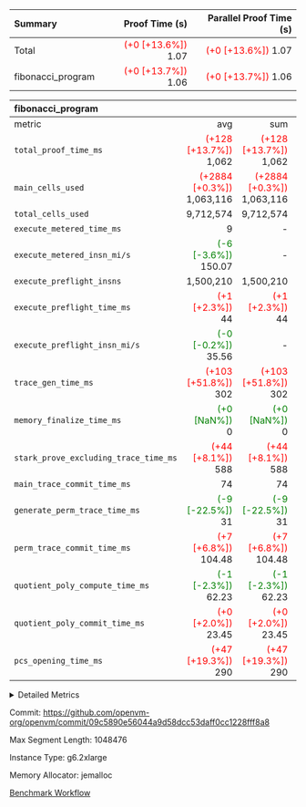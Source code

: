 | Summary | Proof Time (s) | Parallel Proof Time (s) |
|:---|---:|---:|
| Total | <span style='color: red'>(+0 [+13.6%])</span> 1.07 | <span style='color: red'>(+0 [+13.6%])</span> 1.07 |
| fibonacci_program | <span style='color: red'>(+0 [+13.7%])</span> 1.06 | <span style='color: red'>(+0 [+13.7%])</span> 1.06 |


| fibonacci_program |||||
|:---|---:|---:|---:|---:|
|metric|avg|sum|max|min|
| `total_proof_time_ms ` | <span style='color: red'>(+128 [+13.7%])</span> 1,062 | <span style='color: red'>(+128 [+13.7%])</span> 1,062 | <span style='color: red'>(+128 [+13.7%])</span> 1,062 | <span style='color: red'>(+128 [+13.7%])</span> 1,062 |
| `main_cells_used     ` | <span style='color: red'>(+2884 [+0.3%])</span> 1,063,116 | <span style='color: red'>(+2884 [+0.3%])</span> 1,063,116 | <span style='color: red'>(+2884 [+0.3%])</span> 1,063,116 | <span style='color: red'>(+2884 [+0.3%])</span> 1,063,116 |
| `total_cells_used    ` |  9,712,574 |  9,712,574 |  9,712,574 |  9,712,574 |
| `execute_metered_time_ms` |  9 | -          | -          | -          |
| `execute_metered_insn_mi/s` | <span style='color: green'>(-6 [-3.6%])</span> 150.07 | -          | <span style='color: green'>(-6 [-3.6%])</span> 150.07 | <span style='color: green'>(-6 [-3.6%])</span> 150.07 |
| `execute_preflight_insns` |  1,500,210 |  1,500,210 |  1,500,210 |  1,500,210 |
| `execute_preflight_time_ms` | <span style='color: red'>(+1 [+2.3%])</span> 44 | <span style='color: red'>(+1 [+2.3%])</span> 44 | <span style='color: red'>(+1 [+2.3%])</span> 44 | <span style='color: red'>(+1 [+2.3%])</span> 44 |
| `execute_preflight_insn_mi/s` | <span style='color: green'>(-0 [-0.2%])</span> 35.56 | -          | <span style='color: green'>(-0 [-0.2%])</span> 35.56 | <span style='color: green'>(-0 [-0.2%])</span> 35.56 |
| `trace_gen_time_ms   ` | <span style='color: red'>(+103 [+51.8%])</span> 302 | <span style='color: red'>(+103 [+51.8%])</span> 302 | <span style='color: red'>(+103 [+51.8%])</span> 302 | <span style='color: red'>(+103 [+51.8%])</span> 302 |
| `memory_finalize_time_ms` | <span style='color: green'>(+0 [NaN%])</span> 0 | <span style='color: green'>(+0 [NaN%])</span> 0 | <span style='color: green'>(+0 [NaN%])</span> 0 | <span style='color: green'>(+0 [NaN%])</span> 0 |
| `stark_prove_excluding_trace_time_ms` | <span style='color: red'>(+44 [+8.1%])</span> 588 | <span style='color: red'>(+44 [+8.1%])</span> 588 | <span style='color: red'>(+44 [+8.1%])</span> 588 | <span style='color: red'>(+44 [+8.1%])</span> 588 |
| `main_trace_commit_time_ms` |  74 |  74 |  74 |  74 |
| `generate_perm_trace_time_ms` | <span style='color: green'>(-9 [-22.5%])</span> 31 | <span style='color: green'>(-9 [-22.5%])</span> 31 | <span style='color: green'>(-9 [-22.5%])</span> 31 | <span style='color: green'>(-9 [-22.5%])</span> 31 |
| `perm_trace_commit_time_ms` | <span style='color: red'>(+7 [+6.8%])</span> 104.48 | <span style='color: red'>(+7 [+6.8%])</span> 104.48 | <span style='color: red'>(+7 [+6.8%])</span> 104.48 | <span style='color: red'>(+7 [+6.8%])</span> 104.48 |
| `quotient_poly_compute_time_ms` | <span style='color: green'>(-1 [-2.3%])</span> 62.23 | <span style='color: green'>(-1 [-2.3%])</span> 62.23 | <span style='color: green'>(-1 [-2.3%])</span> 62.23 | <span style='color: green'>(-1 [-2.3%])</span> 62.23 |
| `quotient_poly_commit_time_ms` | <span style='color: red'>(+0 [+2.0%])</span> 23.45 | <span style='color: red'>(+0 [+2.0%])</span> 23.45 | <span style='color: red'>(+0 [+2.0%])</span> 23.45 | <span style='color: red'>(+0 [+2.0%])</span> 23.45 |
| `pcs_opening_time_ms ` | <span style='color: red'>(+47 [+19.3%])</span> 290 | <span style='color: red'>(+47 [+19.3%])</span> 290 | <span style='color: red'>(+47 [+19.3%])</span> 290 | <span style='color: red'>(+47 [+19.3%])</span> 290 |



<details>
<summary>Detailed Metrics</summary>

|  | memory_to_vec_partition_time_ms | keygen_time_ms | app proof_time_ms |
| --- | --- | --- |
|  | 57 | 333 | 1,229 | 

| group | prove_segment_time_ms | memory_to_vec_partition_time_ms | fri.log_blowup | execute_metered_time_ms | execute_metered_insns | execute_metered_insn_mi/s | compute_user_public_values_proof_time_ms |
| --- | --- | --- | --- | --- | --- | --- | --- |
| fibonacci_program | 1,062 | 41 | 1 | 9 | 1,500,210 | 150.07 | 142 | 

| group | air_name | quotient_deg | interactions | constraints |
| --- | --- | --- | --- | --- |
| fibonacci_program | AccessAdapterAir<16> | 2 | 5 | 12 | 
| fibonacci_program | AccessAdapterAir<2> | 2 | 5 | 12 | 
| fibonacci_program | AccessAdapterAir<32> | 2 | 5 | 12 | 
| fibonacci_program | AccessAdapterAir<4> | 2 | 5 | 12 | 
| fibonacci_program | AccessAdapterAir<8> | 2 | 5 | 12 | 
| fibonacci_program | BitwiseOperationLookupAir<8> | 2 | 2 | 4 | 
| fibonacci_program | MemoryMerkleAir<8> | 2 | 4 | 39 | 
| fibonacci_program | PersistentBoundaryAir<8> | 2 | 3 | 7 | 
| fibonacci_program | PhantomAir | 2 | 3 | 5 | 
| fibonacci_program | Poseidon2PeripheryAir<BabyBearParameters>, 1> | 2 | 1 | 286 | 
| fibonacci_program | ProgramAir | 1 | 1 | 4 | 
| fibonacci_program | RangeTupleCheckerAir<2> | 1 | 1 | 4 | 
| fibonacci_program | Rv32HintStoreAir | 2 | 18 | 28 | 
| fibonacci_program | VariableRangeCheckerAir | 1 | 1 | 4 | 
| fibonacci_program | VmAirWrapper<Rv32BaseAluAdapterAir, BaseAluCoreAir<4, 8> | 2 | 20 | 37 | 
| fibonacci_program | VmAirWrapper<Rv32BaseAluAdapterAir, LessThanCoreAir<4, 8> | 2 | 18 | 40 | 
| fibonacci_program | VmAirWrapper<Rv32BaseAluAdapterAir, ShiftCoreAir<4, 8> | 2 | 24 | 91 | 
| fibonacci_program | VmAirWrapper<Rv32BranchAdapterAir, BranchEqualCoreAir<4> | 2 | 11 | 20 | 
| fibonacci_program | VmAirWrapper<Rv32BranchAdapterAir, BranchLessThanCoreAir<4, 8> | 2 | 13 | 35 | 
| fibonacci_program | VmAirWrapper<Rv32CondRdWriteAdapterAir, Rv32JalLuiCoreAir> | 2 | 10 | 18 | 
| fibonacci_program | VmAirWrapper<Rv32JalrAdapterAir, Rv32JalrCoreAir> | 2 | 16 | 20 | 
| fibonacci_program | VmAirWrapper<Rv32LoadStoreAdapterAir, LoadSignExtendCoreAir<4, 8> | 2 | 18 | 33 | 
| fibonacci_program | VmAirWrapper<Rv32LoadStoreAdapterAir, LoadStoreCoreAir<4> | 2 | 17 | 40 | 
| fibonacci_program | VmAirWrapper<Rv32MultAdapterAir, DivRemCoreAir<4, 8> | 2 | 25 | 84 | 
| fibonacci_program | VmAirWrapper<Rv32MultAdapterAir, MulHCoreAir<4, 8> | 2 | 24 | 31 | 
| fibonacci_program | VmAirWrapper<Rv32MultAdapterAir, MultiplicationCoreAir<4, 8> | 2 | 19 | 19 | 
| fibonacci_program | VmAirWrapper<Rv32RdWriteAdapterAir, Rv32AuipcCoreAir> | 2 | 12 | 14 | 
| fibonacci_program | VmConnectorAir | 2 | 5 | 11 | 

| group | air_name | segment | rows | prep_cols | perm_cols | main_cols | cells |
| --- | --- | --- | --- | --- | --- | --- | --- |
| fibonacci_program | AccessAdapterAir<8> | 0 | 128 |  | 16 | 17 | 4,224 | 
| fibonacci_program | BitwiseOperationLookupAir<8> | 0 | 65,536 | 3 | 8 | 2 | 655,360 | 
| fibonacci_program | MemoryMerkleAir<8> | 0 | 512 |  | 16 | 32 | 24,576 | 
| fibonacci_program | PersistentBoundaryAir<8> | 0 | 128 |  | 12 | 20 | 4,096 | 
| fibonacci_program | PhantomAir | 0 | 1 |  | 12 | 6 | 18 | 
| fibonacci_program | Poseidon2PeripheryAir<BabyBearParameters>, 1> | 0 | 256 |  | 8 | 300 | 78,848 | 
| fibonacci_program | ProgramAir | 0 | 8,192 |  | 8 | 10 | 147,456 | 
| fibonacci_program | RangeTupleCheckerAir<2> | 0 | 524,288 | 2 | 8 | 1 | 4,718,592 | 
| fibonacci_program | Rv32HintStoreAir | 0 | 4 |  | 44 | 32 | 304 | 
| fibonacci_program | VariableRangeCheckerAir | 0 | 262,144 | 2 | 8 | 1 | 2,359,296 | 
| fibonacci_program | VmAirWrapper<Rv32BaseAluAdapterAir, BaseAluCoreAir<4, 8> | 0 | 1,048,576 |  | 52 | 36 | 92,274,688 | 
| fibonacci_program | VmAirWrapper<Rv32BaseAluAdapterAir, LessThanCoreAir<4, 8> | 0 | 524,288 |  | 40 | 37 | 40,370,176 | 
| fibonacci_program | VmAirWrapper<Rv32BranchAdapterAir, BranchEqualCoreAir<4> | 0 | 262,144 |  | 28 | 26 | 14,155,776 | 
| fibonacci_program | VmAirWrapper<Rv32BranchAdapterAir, BranchLessThanCoreAir<4, 8> | 0 | 8 |  | 32 | 32 | 512 | 
| fibonacci_program | VmAirWrapper<Rv32CondRdWriteAdapterAir, Rv32JalLuiCoreAir> | 0 | 131,072 |  | 28 | 18 | 6,029,312 | 
| fibonacci_program | VmAirWrapper<Rv32JalrAdapterAir, Rv32JalrCoreAir> | 0 | 16 |  | 36 | 28 | 1,024 | 
| fibonacci_program | VmAirWrapper<Rv32LoadStoreAdapterAir, LoadStoreCoreAir<4> | 0 | 128 |  | 52 | 41 | 11,904 | 
| fibonacci_program | VmAirWrapper<Rv32RdWriteAdapterAir, Rv32AuipcCoreAir> | 0 | 16 |  | 28 | 20 | 768 | 
| fibonacci_program | VmConnectorAir | 0 | 2 | 1 | 16 | 5 | 42 | 

| group | segment | trace_gen_time_ms | total_proof_time_ms | total_cells_used | total_cells | system_trace_gen_time_ms | stark_prove_excluding_trace_time_ms | single_trace_gen_time_ms | quotient_poly_compute_time_ms | quotient_poly_commit_time_ms | query phase_time_ms | perm_trace_commit_time_ms | pcs_opening_time_ms | partially_prove_time_ms | open_time_ms | memory_finalize_time_ms | main_trace_commit_time_ms | main_cells_used | generate_perm_trace_time_ms | execute_preflight_time_ms | execute_preflight_insns | execute_preflight_insn_mi/s | evaluate matrix_time_ms | eval_and_commit_quotient_time_ms | build fri inputs_time_ms | OpeningProverGpu::open_time_ms |
| --- | --- | --- | --- | --- | --- | --- | --- | --- | --- | --- | --- | --- | --- | --- | --- | --- | --- | --- | --- | --- | --- | --- | --- | --- | --- | --- |
| fibonacci_program | 0 | 302 | 1,062 | 9,712,574 | 160,836,972 | 302 | 588 | 0 | 62.23 | 23.45 | 5 | 104.48 | 290 | 136 | 290 | 0 | 74 | 1,063,116 | 31 | 44 | 1,500,210 | 35.56 | 21 | 87 | 2 | 290 | 

| group | segment | trace_height_constraint | weighted_sum | threshold |
| --- | --- | --- | --- | --- |
| fibonacci_program | 0 | 0 | 3,932,510 | 2,013,265,921 | 
| fibonacci_program | 0 | 1 | 10,749,336 | 2,013,265,921 | 
| fibonacci_program | 0 | 2 | 1,966,255 | 2,013,265,921 | 
| fibonacci_program | 0 | 3 | 10,749,404 | 2,013,265,921 | 
| fibonacci_program | 0 | 4 | 1,664 | 2,013,265,921 | 
| fibonacci_program | 0 | 5 | 640 | 2,013,265,921 | 
| fibonacci_program | 0 | 6 | 7,209,084 | 2,013,265,921 | 
| fibonacci_program | 0 | 7 |  | 2,013,265,921 | 
| fibonacci_program | 0 | 8 | 35,534,845 | 2,013,265,921 | 

</details>


Commit: https://github.com/openvm-org/openvm/commit/09c5890e56044a9d58dcc53daff0cc1228fff8a8

Max Segment Length: 1048476

Instance Type: g6.2xlarge

Memory Allocator: jemalloc

[Benchmark Workflow](https://github.com/openvm-org/openvm/actions/runs/17682523735)
